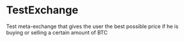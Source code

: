 # TestExchange
Test meta-exchange that gives the user the best possible price if he is buying or selling a certain amount of BTC
